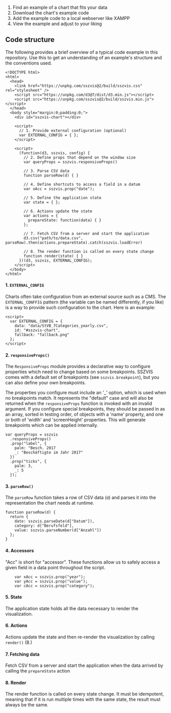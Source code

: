 1. Find an example of a chart that fits your data
2. Download the chart's example code
3. Add the example code to a local webserver like XAMPP
4. View the example and adjust to your liking

## Code structure

The following provides a brief overview of a typical code example in this repository. Use this to
get an understanding of an example's structure and the conventions used.

```code|lang-html
<!DOCTYPE html>
<html>
  <head>
    <link href="https://unpkg.com/sszvis@2/build/sszvis.css" rel="stylesheet" />
    <script src="https://unpkg.com/d3@7/dist/d3.min.js"></script>
    <script src="https://unpkg.com/sszvis@2/build/sszvis.min.js"></script>
  </head>
  <body style="margin:0;padding:0;">
    <div id="sszvis-chart"></div>

    <script>
      // 1. Provide external configuration (optional)
      var EXTERNAL_CONFIG = { };
    </script>

    <script>
      (function(d3, sszvis, config) {
        // 2. Define props that depend on the window size
        var queryProps = sszvis.responsiveProps()

        // 3. Parse CSV data
        function parseRow(d) { }

        // 4. Define shortcuts to access a field in a datum
        var xAcc = sszvis.prop("date");

        // 5. Define the application state
        var state = { };

        // 6. Actions update the state
        var actions = {
          prepareState: function(data) { }
        };

        // 7. Fetch CSV from a server and start the application
        d3.csv("path/to/data.csv", parseRow).then(actions.prepareState).catch(sszvis.loadError)

        // 8. The render function is called on every state change
        function render(state) { }
      })(d3, sszvis, EXTERNAL_CONFIG);
    </script>
  </body>
</html>
```

#### 1. `EXTERNAL_CONFIG`

Charts often take configuration from an external source such as a CMS. The `EXTERNAL_CONFFIG`
pattern (the variable can be named differently, if you like) is a way to provide such configuration
to the chart. Here is an example:

```code|lang-html
<script>
  var EXTERNAL_CONFIG = {
    data: "data/StVB_7Categories_yearly.csv",
    id: "#sszvis-chart",
    fallback: "fallback.png"
  };
</script>
```

#### 2. `responsiveProps()`

The `ResponsiveProps` module provides a declarative way to configure properties which need to change
based on some breakpoints. SSZVIS comes with a default set of breakpoints (see `sszvis.breakpoint`),
but you can also define your own breakpoints.

The properties you configure must include an '\_' option, which is used when no breakpoints match.
It represents the "default" case and will also be returned when the `responsiveProps` function is
invoked with an invalid argument. If you configure special breakpoints, they should be passed in as
an array, sorted in testing order, of objects with a 'name' property, and one or both of 'width' and
'screenHeight' properties. This will generate breakpoints which can be applied internally.

```code|lang-javascript
var queryProps = sszvis
  .responsiveProps()
  .prop("label", {
    palm: "Besch. 2017
    _: "Beschäftigte im Jahr 2017"
  })
  .prop("ticks", {
    palm: 3,
    _: 5
  });
```

#### 3. `parseRow()`

The `parseRow` function takes a row of CSV data (`d`) and parses it into the representation the
chart needs at runtime.

```code|lang-javascript
function parseRow(d) {
  return {
    date: sszvis.parseDate(d["Datum"]),
    category: d["Berufsfeld"],
    value: sszvis.parseNumber(d["Anzahl"])
  };
}
```

#### 4. Accessors

"Acc" is short for "accessor". These functions allow us to safely access a given field in a data
point throughout the script.

```code|lang-javascript
    var xAcc = sszvis.prop("year");
    var yAcc = sszvis.prop("value");
    var cAcc = sszvis.prop("category");
```

#### 5. State

The application state holds all the data necessary to render the visualization.

#### 6. Actions

Actions update the state and then re-render the visualization by calling `render()` (8.)

#### 7. Fetching data

Fetch CSV from a server and start the application when the data arrived by calling the
`prepareState` action

#### 8. Render

The render function is called on every state change. It must be idempotent, meaning that if it is
run multiple times with the same state, the result must always be the same.
